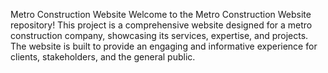 Metro Construction Website
Welcome to the Metro Construction Website repository! This project is a comprehensive website designed for a metro construction company, showcasing its services, expertise, and projects. The website is built to provide an engaging and informative experience for clients, stakeholders, and the general public.

